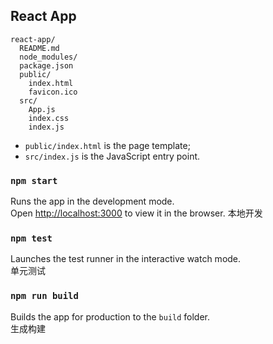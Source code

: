## React App


```
react-app/
  README.md
  node_modules/
  package.json
  public/
    index.html
    favicon.ico
  src/
    App.js
    index.css
    index.js
```


- `public/index.html` is the page template;
- `src/index.js` is the JavaScript entry point.

### `npm start`

Runs the app in the development mode.<br>
Open [http://localhost:3000](http://localhost:3000) to view it in the browser.
本地开发

### `npm test`

Launches the test runner in the interactive watch mode.<br>
单元测试

### `npm run build`

Builds the app for production to the `build` folder.<br>
生成构建